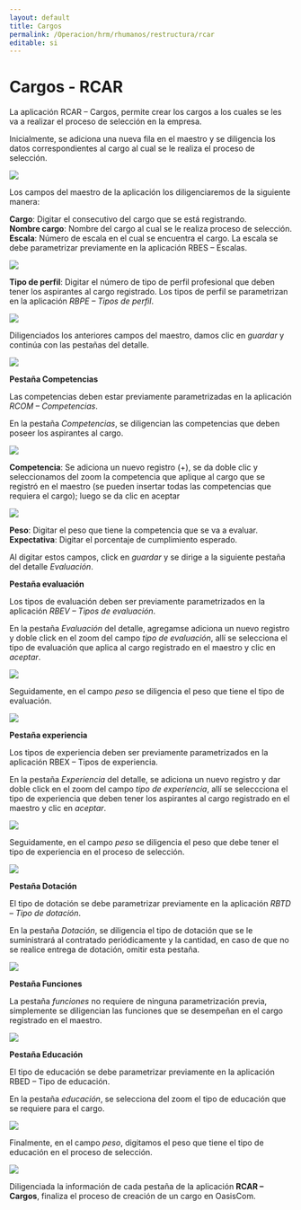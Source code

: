 ```yaml
---
layout: default
title: Cargos
permalink: /Operacion/hrm/rhumanos/restructura/rcar
editable: si
---
```


# Cargos - RCAR

La aplicación RCAR – Cargos, permite crear los cargos a los cuales se les va a realizar el proceso de selección en la empresa.  
 
Inicialmente, se adiciona una nueva fila en el maestro y se diligencia los datos correspondientes al cargo al cual se le realiza el proceso de selección. 


![](rcar1.png)


Los campos del maestro de la aplicación los diligenciaremos de la siguiente manera:

**Cargo**: Digitar el consecutivo del cargo que se está registrando.  
**Nombre cargo**: Nombre del cargo al cual se le realiza  proceso de selección.  
**Escala**: Número de escala en el cual se encuentra el cargo. La escala se debe parametrizar previamente en la aplicación RBES – Escalas.  


![](rcar13.png)  


**Tipo de perfil**: Digitar el número de tipo de perfil profesional que deben tener los aspirantes al cargo registrado. Los tipos de perfil se parametrizan en la aplicación _RBPE – Tipos de perfil_.  


![](rcar14.png)  


Diligenciados los anteriores campos del maestro, damos clic en _guardar_ y continúa con las pestañas del detalle.


![](rcar2.png)


**Pestaña Competencias**

Las competencias deben estar previamente parametrizadas en la aplicación _RCOM – Competencias_.

En la pestaña _Competencias_, se diligencian las competencias que deben poseer los aspirantes al cargo.


![](rcar3.png)


**Competencia**: Se adiciona un nuevo registro (+), se da doble clic y seleccionamos del zoom la competencia que aplique al cargo que se registró en el maestro (se pueden insertar todas las competencias que requiera el cargo); luego se da clic en aceptar  


![](rcar4.png)


**Peso**: Digitar el peso que tiene la competencia que se va a evaluar.  
**Expectativa**: Digitar el porcentaje de cumplimiento esperado.

Al digitar estos campos, click en _guardar_ y se dirige a la siguiente pestaña del detalle _Evaluación_.

**Pestaña evaluación**

Los tipos de evaluación deben ser previamente parametrizados en la aplicación _RBEV – Tipos de evaluación_.

En la pestaña _Evaluación_ del detalle, agregamse adiciona un nuevo registro y doble click en el zoom del campo _tipo de evaluación_, allí se selecciona el tipo de evaluación que aplica al cargo registrado en el maestro y clic en _aceptar_.


![](rcar5.png)


Seguidamente, en el campo _peso_ se diligencia el peso que tiene el tipo de evaluación.


![](rcar6.png)


**Pestaña experiencia**

Los tipos de experiencia deben ser previamente parametrizados en la aplicación RBEX – Tipos de experiencia.

En la pestaña _Experiencia_ del detalle, se adiciona un nuevo registro y dar doble click en el zoom del campo _tipo de experiencia_, allí se seleccciona el tipo de experiencia que deben tener los aspirantes al cargo registrado en el maestro y clic en _aceptar_.


![](rcar7.png)


Seguidamente, en el campo _peso_ se diligencia el peso que debe tener el tipo de experiencia en el proceso de selección.


![](rcar8.png)


**Pestaña Dotación**

El tipo de dotación se debe parametrizar previamente en la aplicación _RBTD – Tipo de dotación_.

En la pestaña _Dotación_, se diligencia el tipo de dotación que se le suministrará al contratado periódicamente y la cantidad, en caso de que no se realice entrega de dotación, omitir esta pestaña.


![](rcar9.png)


**Pestaña Funciones**

La pestaña _funciones_ no requiere de ninguna parametrización previa, simplemente se diligencian las funciones que se desempeñan en el cargo registrado en el maestro.


![](rcar10.png)


**Pestaña Educación**

El tipo de educación se debe parametrizar previamente en la aplicación RBED – Tipo de educación.

En la pestaña _educación_, se selecciona del zoom el tipo de educación que se requiere para el cargo.


![](rcar11.png)


Finalmente, en el campo _peso_, digitamos el peso que tiene el tipo de educación en el proceso de selección.


![](rcar12.png)


Diligenciada la información de cada pestaña de la aplicación **RCAR – Cargos**, finaliza el proceso de creación de un cargo en OasisCom.
